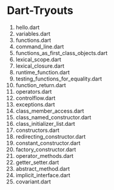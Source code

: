 # Dart-Tryouts

1. hello.dart
2. variables.dart
3. functions.dart
4. command_line.dart
5. functions_as_first_class_objects.dart
6. lexical_scope.dart
7. lexical_closure.dart
8. runtime_function.dart
9. testing_functions_for_equality.dart
10. function_return.dart
11. operators.dart
12. controlflow.dart
13. exceptions.dart
14. class_member_access.dart
15. class_named_constructor.dart
16. class_initializer_list.dart
17. constructors.dart
18. redirecting_constructor.dart
19. constant_constructor.dart
20. factory_constructor.dart
21. operator_methods.dart
22. getter_setter.dart
23. abstract_method.dart
24. implicit_interface.dart
25. covariant.dart